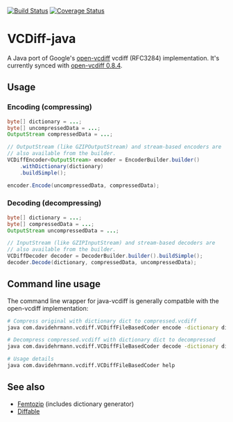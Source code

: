 [![Build Status](https://travis-ci.org/ehrmann/vcdiff-java.svg?branch=master)](https://travis-ci.org/ehrmann/vcdiff-java)
[![Coverage Status](https://coveralls.io/repos/github/ehrmann/vcdiff-java/badge.svg?branch=master)](https://coveralls.io/github/ehrmann/vcdiff-java?branch=master)

# VCDiff-java

A Java port of Google's [open-vcdiff](https://github.com/google/open-vcdiff) vcdiff (RFC3284) implementation.
It's currently synced with [open-vcdiff 0.8.4](https://github.com/google/open-vcdiff/releases/tag/openvcdiff-0.8.4).

## Usage
### Encoding (compressing)
```java
byte[] dictionary = ...;
byte[] uncompressedData = ...;
OutputStream compressedData = ...;

// OutputStream (like GZIPOutputStream) and stream-based encoders are
// also available from the builder.
VCDiffEncoder<OutputStream> encoder = EncoderBuilder.builder()
    .withDictionary(dictionary)
    .buildSimple();

encoder.Encode(uncompressedData, compressedData);
```
### Decoding (decompressing)
```java
byte[] dictionary = ...;
byte[] compressedData = ...;
OutputStream uncompressedData = ...;

// InputStream (like GZIPInputStream) and stream-based decoders are
// also available from the builder.
VCDiffDecoder decoder = DecoderBuilder.builder().buildSimple();
decoder.Decode(dictionary, compressedData, uncompressedData);
```

## Command line usage

The command line wrapper for java-vcdiff is generally compatble with the open-vcdiff implementation:

```sh
# Compress original with dictionary dict to compressed.vcdiff
java com.davidehrmann.vcdiff.VCDiffFileBasedCoder encode -dictionary dict -delta compressed.vcdiff -target original

# Decompress compressed.vcdiff with dictionary dict to decompressed
java com.davidehrmann.vcdiff.VCDiffFileBasedCoder decode -dictionary dict -delta compressed.vcdiff -target decompressed

# Usage details
java com.davidehrmann.vcdiff.VCDiffFileBasedCoder help
```

## See also
* [Femtozip](https://github.com/gtoubassi/femtozip) (includes dictionary generator)
* [Diffable](https://web.archive.org/web/20120301201412/http://code.google.com/p/diffable/)
